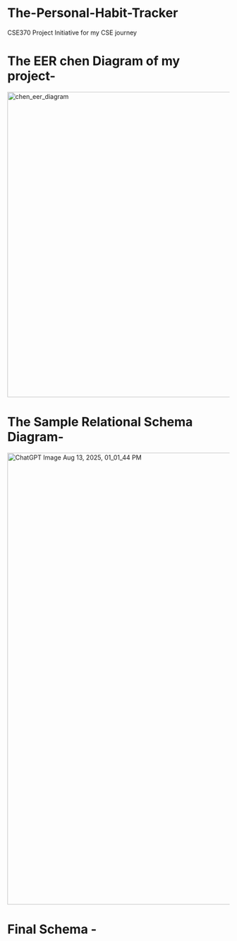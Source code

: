 # The-Personal-Habit-Tracker
CSE370 Project Initiative for my CSE journey

# The EER chen Diagram of my project-
<img width="1752" height="692" alt="chen_eer_diagram" src="https://github.com/user-attachments/assets/233ba764-a99e-4ed4-87e4-f1c2a1afce2f" />

# The Sample Relational Schema Diagram-
<img width="1536" height="1024" alt="ChatGPT Image Aug 13, 2025, 01_01_44 PM" src="https://github.com/user-attachments/assets/6826d63f-96a6-4388-9135-1b88e7f67346" />

# Final Schema -
